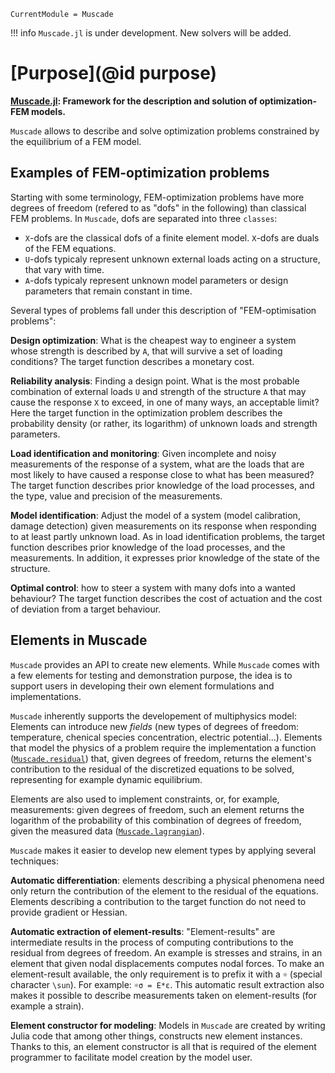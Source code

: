 ```@meta
CurrentModule = Muscade
```

!!! info
    `Muscade.jl` is under development. New solvers will be added.

# [Purpose](@id purpose)

**[Muscade.jl](https://github.com/SINTEF/Muscade.jl): Framework for the description and solution of optimization-FEM models.**

`Muscade` allows to describe and solve optimization problems constrained by the equilibrium of a FEM model.

## Examples of FEM-optimization problems

Starting with some terminology, FEM-optimization problems have more degrees of freedom (refered to as "dofs" in the following) than classical FEM problems. In `Muscade`, dofs are separated into three `classes`:

- `X`-dofs are the classical dofs of a finite element model. `X`-dofs are duals of the FEM equations. 
- `U`-dofs typicaly represent unknown external loads acting on a structure, that vary with time.
- `A`-dofs typicaly represent unknown model parameters or design parameters that remain constant in time.

Several types of problems fall under this description of "FEM-optimisation problems":

**Design optimization**: What is the cheapest way to engineer a system whose strength is described by `A`, that will survive a set of loading conditions?  The target function describes a monetary cost.

**Reliability analysis**: Finding a design point. What is the most probable combination of external loads `U` and strength of the structure `A` that may cause the response `X` to exceed, in one of many ways, an acceptable limit? Here the target function in the optimization problem describes the probability density (or rather, its logarithm) of unknown loads and strength parameters.

**Load identification and monitoring**: Given incomplete and noisy measurements of the response of a system, what are the loads that are most likely to have caused a response close to what has been measured?  The target function describes prior knowledge of the load processes, and the type, value and precision of the measurements. 

**Model identification**: Adjust the model of a system (model calibration, damage detection) given measurements on its response when responding to at least partly unknown load. As in load identification problems, the target function describes prior knowledge of the load processes, and the measurements.  In addition, it expresses prior knowledge of the state of the structure. 

**Optimal control**: how to steer a system with many dofs into a wanted behaviour? The target function describes the cost of actuation and the cost of deviation from a target behaviour.

## Elements in Muscade

`Muscade` provides an API to create new elements. While `Muscade` comes with a few elements for testing and demonstration purpose, the idea is to support users in developing their own element formulations and implementations.  

`Muscade` inherently supports the developement of multiphysics model:  Elements can introduce new *fields* (new types of degrees of freedom: temperature, chenical species concentration, electric potential...). Elements that model the physics of a problem require the implementation a function ([`Muscade.residual`](@ref)) that, given degrees of freedom, returns the element's contribution to the residual of the discretized equations to be solved, representing for example dynamic equilibrium. 

Elements are also used to implement constraints, or, for example, measurements: given degrees of freedom, such an element returns the logarithm of the probability of this combination of degrees of freedom, given the measured data ([`Muscade.lagrangian`](@ref)).  

`Muscade` makes it easier to develop new element types by applying several techniques:

**Automatic differentiation**: elements describing a physical phenomena need only return the contribution of the element to the residual of the equations.  Elements describing a contribution to the target function do not need to provide gradient or Hessian.

**Automatic extraction of element-results**: "Element-results" are intermediate results in the process of computing contributions to the residual from degrees of freedom. An example is stresses and strains, in an element that given nodal displacements computes nodal forces. To make an element-result available, the only requirement is to prefix it with a `☼` (special character `\sun`).  For example: `☼σ = E*ε`.  This automatic result extraction also makes it possible to describe measurements taken on element-results (for example a strain).

**Element constructor for modeling**: Models in `Muscade` are created by writing Julia code that among other things, constructs new element instances.  Thanks to this, an element constructor is all that is required of the element programmer to facilitate model creation by the model user.




